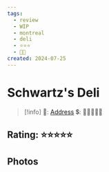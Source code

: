 ```yaml
---
tags:
  - review
  - WIP
  - montreal
  - deli
  - ⭐⭐⭐
  - 💸💸
created: 2024-07-25
---
```


# Schwartz's Deli

> [!info]
>📌: [Address]()
>💲: 💸💸💸💸💸

## Rating: ⭐⭐⭐⭐⭐

## Photos
